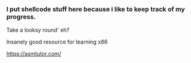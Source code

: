 ### I put shellcode stuff here because i like to keep track of my progress.

Take a looksy round' eh?

Insanely good resource for learning x86

https://asmtutor.com/
